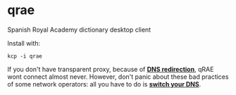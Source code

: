 # qrae
Spanish Royal Academy dictionary desktop client

Install with:

```
kcp -i qrae
```

If you don't have transparent proxy, because of [**DNS redirection**](http://en.wikipedia.org/wiki/DNS_hijacking), qRAE wont connect almost never. However, don't panic about these bad practices of some network operators: all you have to do is [**switch your DNS**](https://developers.google.com/speed/public-dns/docs/using).
